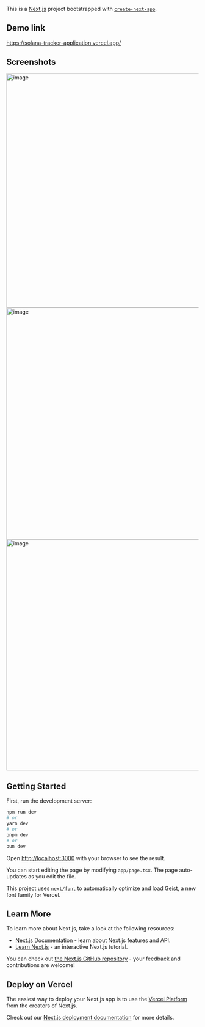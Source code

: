 This is a [Next.js](https://nextjs.org) project bootstrapped with [`create-next-app`](https://nextjs.org/docs/app/api-reference/cli/create-next-app).
## Demo link
https://solana-tracker-application.vercel.app/
## Screenshots
<img width="1323" height="613" alt="image" src="https://github.com/user-attachments/assets/7829c7ec-0326-4be2-befa-9bcdb2cd0e31" />
<img width="1337" height="606" alt="image" src="https://github.com/user-attachments/assets/3fc93a21-4be5-4df2-a4d0-ea2cc6e13382" />
<img width="1342" height="605" alt="image" src="https://github.com/user-attachments/assets/39f94a6e-5c0d-4cc0-91a8-5664a48bb4cb" />

## Getting Started

First, run the development server:

```bash
npm run dev
# or
yarn dev
# or
pnpm dev
# or
bun dev
```

Open [http://localhost:3000](http://localhost:3000) with your browser to see the result.

You can start editing the page by modifying `app/page.tsx`. The page auto-updates as you edit the file.

This project uses [`next/font`](https://nextjs.org/docs/app/building-your-application/optimizing/fonts) to automatically optimize and load [Geist](https://vercel.com/font), a new font family for Vercel.

## Learn More

To learn more about Next.js, take a look at the following resources:

- [Next.js Documentation](https://nextjs.org/docs) - learn about Next.js features and API.
- [Learn Next.js](https://nextjs.org/learn) - an interactive Next.js tutorial.

You can check out [the Next.js GitHub repository](https://github.com/vercel/next.js) - your feedback and contributions are welcome!

## Deploy on Vercel

The easiest way to deploy your Next.js app is to use the [Vercel Platform](https://vercel.com/new?utm_medium=default-template&filter=next.js&utm_source=create-next-app&utm_campaign=create-next-app-readme) from the creators of Next.js.

Check out our [Next.js deployment documentation](https://nextjs.org/docs/app/building-your-application/deploying) for more details.
